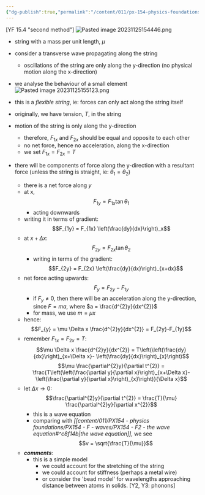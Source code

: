 ```yaml
---
{"dg-publish":true,"permalink":"/content/011/px-154-physics-foundations/px-154-g-mechanical-waves/px-154-g1a-waves-on-a-taut-string/","created":"2024-11-25T10:50:32.000+00:00","updated":"2024-11-26T19:52:20.308+00:00"}
---
```


[YF 15.4 "second method"]
 ![Pasted image 20231125154446.png](/img/user/pics/Pasted%20image%2020231125154446.png)
- string with a mass per unit length, $\mu$
- consider a transverse wave propagating along the string
	- oscillations of the string are only along the y-direction (no physical motion along the x-direction)
- we analyse the behaviour of a small element
![Pasted image 20231125155123.png](/img/user/pics/Pasted%20image%2020231125155123.png)
- this is a *flexible string*, ie: forces can only act along the string itself

- originally, we have tension, $T$, in the string
- motion of the string is only along the y-direction
	- therefore, $F_{1x}$ and $F_{2x}$ should be equal and opposite to each other
	- no net force, hence no acceleration, along the x-direction
	- we set $F_{1x}=F_{2x}= T$
- there will be components of force along the y-direction with a resultant force (unless the string is straight, ie: $\theta_{1}=\theta_{2}$)
	- there is a net force along $y$
	- at x, 
	$$F_{1y} = F_{1x}\tan{\theta_{1}}$$
		- acting downwards
	- writing it in terms of gradient: 
	$$F_{1y} = F_{1x} \left(\frac{dy}{dx}\right)_x$$
	- at $x+\Delta x$: 
	$$F_{2y} = F_{2x} \tan \theta_{2}$$
		- writing in terms of the gradient: 
		$$F_{2y} = F_{2x} \left(\frac{dy}{dx}\right)_{x+dx}$$
	- net force acting upwards: 
	$$F_{y} = F_{2y}-F_{1y}$$
		- if $F_{y}\neq0$, then there will be an acceleration along the y-direction, since $F=ma$, where $a = \frac{d^{2}y}{dx^{2}}$
		- for mass, we use $m=\mu x$
	- hence: 
	$$F_{y} = \mu \Delta x \frac{d^{2}y}{dx^{2}} = F_{2y}-F_{1y}$$
	- remember $F_{1x}=F_{2x}=T$: 
	$$\mu \Delta x \frac{d^{2}y}{dx^{2}} = T\left(\left(\frac{dy}{dx}\right)_{x+\Delta x}- \left(\frac{dy}{dx}\right)_{x}\right)$$
			$$\mu \frac{\partial^{2}y}{\partial t^{2}} = \frac{T\left(\left(\frac{\partial y}{\partial x}\right)_{x+\Delta x}- \left(\frac{\partial y}{\partial x}\right)_{x}\right)}{\Delta x}$$
	- let $\Delta x\to 0$: 
	$$\frac{\partial^{2}y}{\partial t^{2}} = \frac{T}{\mu} \frac{\partial^{2}y}{\partial x^{2}}$$
		- this is a wave equation
		- comparing with *[[content/011/PX154 - physics foundations/PX154 - F - waves/PX154 - F2 - the wave equation#^c8f14b\|the wave equation]]*, we see 
		$$v = \sqrt{\frac{T}{\mu}}$$
	- ***comments***:
		- this is a simple model
			- we could account for the stretching of the string
			- we could account for stiffness (perhaps a metal wire)
			- or consider the 'bead model' for wavelengths approaching distance between atoms in solids. [Y2, Y3: phonons]
